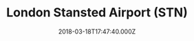 ---
date: 2018-03-18T17:47:40.000Z
title: London Stansted Airport (STN)
latitude: 51.89036991471721
longitude: 0.2616527059581131
category: checkin
---